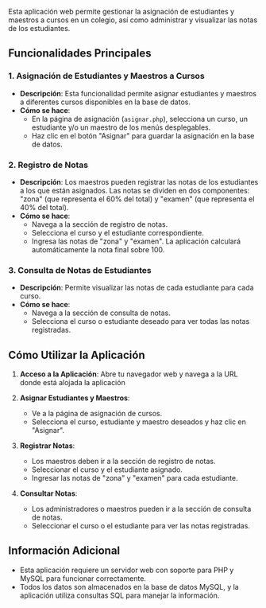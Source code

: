 Esta aplicación web permite gestionar la asignación de estudiantes y maestros a cursos en un colegio, así como administrar y visualizar las notas de los estudiantes. 

## Funcionalidades Principales

### 1. **Asignación de Estudiantes y Maestros a Cursos**

- **Descripción**: Esta funcionalidad permite asignar estudiantes y maestros a diferentes cursos disponibles en la base de datos.
- **Cómo se hace**: 
  - En la página de asignación (`asignar.php`), selecciona un curso, un estudiante y/o un maestro de los menús desplegables.
  - Haz clic en el botón "Asignar" para guardar la asignación en la base de datos.

### 2. **Registro de Notas**

- **Descripción**: Los maestros pueden registrar las notas de los estudiantes a los que están asignados. Las notas se dividen en dos componentes: "zona" (que representa el 60% del total) y "examen" (que representa el 40% del total).
- **Cómo se hace**: 
  - Navega a la sección de registro de notas.
  - Selecciona el curso y el estudiante correspondiente.
  - Ingresa las notas de "zona" y "examen". La aplicación calculará automáticamente la nota final sobre 100.

### 3. **Consulta de Notas de Estudiantes**

- **Descripción**: Permite visualizar las notas de cada estudiante para cada curso.
- **Cómo se hace**: 
  - Navega a la sección de consulta de notas.
  - Selecciona el curso o estudiante deseado para ver todas las notas registradas.

## Cómo Utilizar la Aplicación

1. **Acceso a la Aplicación**: Abre tu navegador web y navega a la URL donde está alojada la aplicación

2. **Asignar Estudiantes y Maestros**:
   - Ve a la página de asignación de cursos.
   - Selecciona el curso, estudiante y maestro deseados y haz clic en "Asignar".

3. **Registrar Notas**:
   - Los maestros deben ir a la sección de registro de notas.
   - Seleccionar el curso y el estudiante asignado.
   - Ingresar las notas de "zona" y "examen" para cada estudiante.

4. **Consultar Notas**:
   - Los administradores o maestros pueden ir a la sección de consulta de notas.
   - Seleccionar el curso o el estudiante para ver las notas registradas.

## Información Adicional

- Esta aplicación requiere un servidor web con soporte para PHP y MySQL para funcionar correctamente.
- Todos los datos son almacenados en la base de datos MySQL, y la aplicación utiliza consultas SQL para manejar la información.